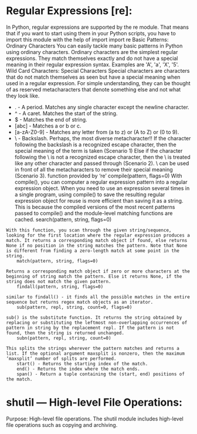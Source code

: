 # Regular Expressions [re]:

In Python, regular expressions are supported by the re module. That means that if you want to start using them in your Python scripts, you have to import this module with the help of import
import re
Basic Patterns: Ordinary Characters
You can easily tackle many basic patterns in Python using ordinary characters. Ordinary characters are the simplest regular expressions. They match themselves exactly and do not have a special meaning in their regular expression syntax.
Examples are 'A', 'a', 'X', '5'.
Wild Card Characters: Special Characters
Special characters are characters that do not match themselves as seen but have a special meaning when used in a regular expression. For simple understanding, they can be thought of as reserved metacharacters that denote something else and not what they look like.
-    . - A period. Matches any single character except the newline character.
-    ^ - A caret. Matches the start of the string.
-    $ - Matches the end of string.
-    [abc] - Matches a or b or c.
-    [a-zA-Z0-9] - Matches any letter from (a to z) or (A to Z) or (0 to 9).
-    \ - Backslash. Perhaps, the most diverse metacharacter!!
If the character following the backslash is a recognized escape character, then the special meaning of the term is taken (Scenario 1) Else if the character following the \ is not a recognized escape character, then the \ is treated like any other character and passed through (Scenario 2). \ can be used in front of all the metacharacters to remove their special meaning (Scenario 3).
function provided by ‘re’
    compile(pattern, flags=0)
    With compile(), you can computer a regular expression pattern into a regular expression object. When you need to use an expression several times in a single program, using compile() to save the resulting regular expression object for reuse is more efficient than saving it as a string. This is because the compiled versions of the most recent patterns passed to compile() and the module-level matching functions are cached.
    search(pattern, string, flags=0)

    With this function, you scan through the given string/sequence, looking for the first location where the regular expression produces a match. It returns a corresponding match object if found, else returns None if no position in the string matches the pattern. Note that None is different from finding a zero-length match at some point in the string.
        match(pattern, string, flags=0)

    Returns a corresponding match object if zero or more characters at the beginning of string match the pattern. Else it returns None, if the string does not match the given pattern.
        findall(pattern, string, flags=0)

    similar to findall() - it finds all the possible matches in the entire sequence but returns regex match objects as an iterator.
        sub(pattern, repl, string, count=0, flags=0)

    sub() is the substitute function. It returns the string obtained by replacing or substituting the leftmost non-overlapping occurrences of pattern in string by the replacement repl. If the pattern is not found, then the string is returned unchanged.
        subn(pattern, repl, string, count=0)

    This splits the strings wherever the pattern matches and returns a list. If the optional argument maxsplit is nonzero, then the maximum ‘maxsplit’ number of splits are performed.
        start() - Returns the starting index of the match.
        end() - Returns the index where the match ends.
        span() - Return a tuple containing the (start, end) positions of the match.

# shutil — High-level File Operations:
Purpose:	High-level file operations.
The shutil module includes high-level file operations such as copying and archiving.
